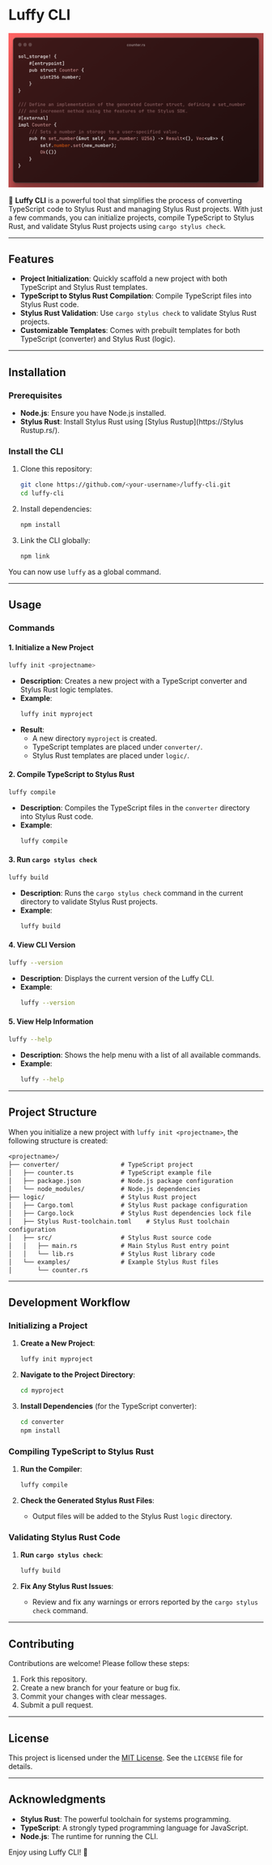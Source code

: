 # Luffy CLI

![Luffy CLI](templates/logic/header.png)

🚀 **Luffy CLI** is a powerful tool that simplifies the process of converting TypeScript code to Stylus Rust and managing Stylus Rust projects. With just a few commands, you can initialize projects, compile TypeScript to Stylus Rust, and validate Stylus Rust projects using `cargo stylus check`.

---

## Features

- **Project Initialization**: Quickly scaffold a new project with both TypeScript and Stylus Rust templates.
- **TypeScript to Stylus Rust Compilation**: Compile TypeScript files into Stylus Rust code.
- **Stylus Rust Validation**: Use `cargo stylus check` to validate Stylus Rust projects.
- **Customizable Templates**: Comes with prebuilt templates for both TypeScript (converter) and Stylus Rust (logic).

---

## Installation

### Prerequisites
- **Node.js**: Ensure you have Node.js installed.
- **Stylus Rust**: Install Stylus Rust using [Stylus Rustup](https://Stylus Rustup.rs/).

### Install the CLI
1. Clone this repository:
   ```bash
   git clone https://github.com/<your-username>/luffy-cli.git
   cd luffy-cli
   ```

2. Install dependencies:
   ```bash
   npm install
   ```

3. Link the CLI globally:
   ```bash
   npm link
   ```

You can now use `luffy` as a global command.

---

## Usage

### Commands

#### 1. **Initialize a New Project**
```bash
luffy init <projectname>
```
- **Description**: Creates a new project with a TypeScript converter and Stylus Rust logic templates.
- **Example**:
  ```bash
  luffy init myproject
  ```
- **Result**:
  - A new directory `myproject` is created.
  - TypeScript templates are placed under `converter/`.
  - Stylus Rust templates are placed under `logic/`.

#### 2. **Compile TypeScript to Stylus Rust**
```bash
luffy compile
```
- **Description**: Compiles the TypeScript files in the `converter` directory into Stylus Rust code.
- **Example**:
  ```bash
  luffy compile
  ```

#### 3. **Run `cargo stylus check`**
```bash
luffy build
```
- **Description**: Runs the `cargo stylus check` command in the current directory to validate Stylus Rust projects.
- **Example**:
  ```bash
  luffy build
  ```

#### 4. **View CLI Version**
```bash
luffy --version
```
- **Description**: Displays the current version of the Luffy CLI.
- **Example**:
  ```bash
  luffy --version
  ```

#### 5. **View Help Information**
```bash
luffy --help
```
- **Description**: Shows the help menu with a list of all available commands.
- **Example**:
  ```bash
  luffy --help
  ```

---

## Project Structure

When you initialize a new project with `luffy init <projectname>`, the following structure is created:

```
<projectname>/
├── converter/                 # TypeScript project
│   ├── counter.ts             # TypeScript example file
│   ├── package.json           # Node.js package configuration
│   └── node_modules/          # Node.js dependencies
├── logic/                     # Stylus Rust project
│   ├── Cargo.toml             # Stylus Rust package configuration
│   ├── Cargo.lock             # Stylus Rust dependencies lock file
│   ├── Stylus Rust-toolchain.toml    # Stylus Rust toolchain configuration
│   ├── src/                   # Stylus Rust source code
│   │   ├── main.rs            # Main Stylus Rust entry point
│   │   └── lib.rs             # Stylus Rust library code
│   └── examples/              # Example Stylus Rust files
│       └── counter.rs
```

---

## Development Workflow

### Initializing a Project
1. **Create a New Project**:
   ```bash
   luffy init myproject
   ```

2. **Navigate to the Project Directory**:
   ```bash
   cd myproject
   ```

3. **Install Dependencies** (for the TypeScript converter):
   ```bash
   cd converter
   npm install
   ```

### Compiling TypeScript to Stylus Rust
1. **Run the Compiler**:
   ```bash
   luffy compile
   ```

2. **Check the Generated Stylus Rust Files**:
   - Output files will be added to the Stylus Rust `logic` directory.

### Validating Stylus Rust Code
1. **Run `cargo stylus check`**:
   ```bash
   luffy build
   ```

2. **Fix Any Stylus Rust Issues**:
   - Review and fix any warnings or errors reported by the `cargo stylus check` command.

---

## Contributing

Contributions are welcome! Please follow these steps:

1. Fork this repository.
2. Create a new branch for your feature or bug fix.
3. Commit your changes with clear messages.
4. Submit a pull request.

---

## License

This project is licensed under the [MIT License](LICENSE). See the `LICENSE` file for details.

---

## Acknowledgments

- **Stylus Rust**: The powerful toolchain for systems programming.
- **TypeScript**: A strongly typed programming language for JavaScript.
- **Node.js**: The runtime for running the CLI.

Enjoy using Luffy CLI! 🚀
